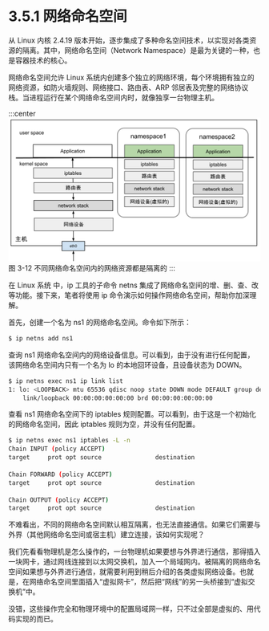 # 3.5.1 网络命名空间

从 Linux 内核 2.4.19 版本开始，逐步集成了多种命名空间技术，以实现对各类资源的隔离。其中，网络命名空间（Network Namespace）是最为关键的一种，也是容器技术的核心。

网络命名空间允许 Linux 系统内创建多个独立的网络环境，每个环境拥有独立的网络资源，如防火墙规则、网络接口、路由表、ARP 邻居表及完整的网络协议栈。当进程运行在某个网络命名空间内时，就像独享一台物理主机。

:::center
  ![](../assets/linux-namespace.svg)<br/>
 图 3-12 不同网络命名空间内的网络资源都是隔离的
:::

在 Linux 系统 中，ip 工具的子命令 netns 集成了网络命名空间的增、删、查、改等功能。接下来，笔者将使用 ip 命令演示如何操作网络命名空间，帮助你加深理解。

首先，创建一个名为 ns1 的网络命名空间。命令如下所示：

```bash
$ ip netns add ns1
```

查询 ns1 网络命名空间内的网络设备信息。可以看到，由于没有进行任何配置，该网络命名空间内只有一个名为 lo 的本地回环设备，且设备状态为 DOWN。

```bash
$ ip netns exec ns1 ip link list 
1: lo: <LOOPBACK> mtu 65536 qdisc noop state DOWN mode DEFAULT group default qlen 1000
    link/loopback 00:00:00:00:00:00 brd 00:00:00:00:00:00
```

查看 ns1 网络命名空间下的 iptables 规则配置。可以看到，由于这是一个初始化的网络命名空间，因此 iptables 规则为空，并没有任何配置。

```bash
$ ip netns exec ns1 iptables -L -n
Chain INPUT (policy ACCEPT)
target     prot opt source               destination         

Chain FORWARD (policy ACCEPT)
target     prot opt source               destination         

Chain OUTPUT (policy ACCEPT)
target     prot opt source               destination 
```

不难看出，不同的网络命名空间默认相互隔离，也无法直接通信。如果它们需要与外界（其他网络命名空间或宿主机）建立连接，该如何实现呢？

我们先看看物理机是怎么操作的，一台物理机如果要想与外界进行通信，那得插入一块网卡，通过网线连接到以太网交换机，加入一个局域网内。被隔离的网络命名空间如果想与外界进行通信，就需要利用到稍后介绍的各类虚拟网络设备。也就是，在网络命名空间里面插入“虚拟网卡”，然后把“网线”的另一头桥接到“虚拟交换机”中。

没错，这些操作完全和物理环境中的配置局域网一样，只不过全部是虚拟的、用代码实现的而已。